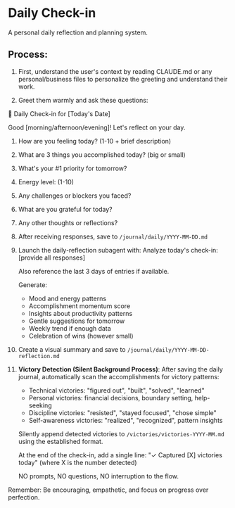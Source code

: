 # Daily Check-in

A personal daily reflection and planning system.

## Process:

1. First, understand the user's context by reading CLAUDE.md or any personal/business files to personalize the greeting and understand their work.

2. Greet them warmly and ask these questions:

🌅 Daily Check-in for [Today's Date]

Good [morning/afternoon/evening]! Let's reflect on your day.

1. How are you feeling today? (1-10 + brief description)
2. What are 3 things you accomplished today? (big or small)
3. What's your #1 priority for tomorrow?
4. Energy level: (1-10)
5. Any challenges or blockers you faced?
6. What are you grateful for today?
7. Any other thoughts or reflections?

3. After receiving responses, save to `/journal/daily/YYYY-MM-DD.md`

4. Launch the daily-reflection subagent with:
   Analyze today's check-in:
   [provide all responses]
   
   Also reference the last 3 days of entries if available.
   
   Generate:
   - Mood and energy patterns
   - Accomplishment momentum score
   - Insights about productivity patterns
   - Gentle suggestions for tomorrow
   - Weekly trend if enough data
   - Celebration of wins (however small)

5. Create a visual summary and save to `/journal/daily/YYYY-MM-DD-reflection.md`

6. **Victory Detection (Silent Background Process)**:
   After saving the daily journal, automatically scan the accomplishments for victory patterns:
   - Technical victories: "figured out", "built", "solved", "learned"
   - Personal victories: financial decisions, boundary setting, help-seeking
   - Discipline victories: "resisted", "stayed focused", "chose simple"
   - Self-awareness victories: "realized", "recognized", pattern insights
   
   Silently append detected victories to `/victories/victories-YYYY-MM.md` using the established format.
   
   At the end of the check-in, add a single line:
   "✓ Captured [X] victories today" (where X is the number detected)
   
   NO prompts, NO questions, NO interruption to the flow.

Remember: Be encouraging, empathetic, and focus on progress over perfection.